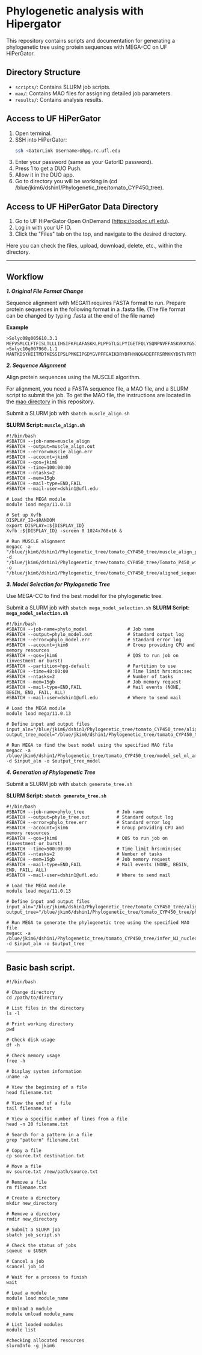 # Phylogenetic analysis with Hipergator

This repository contains scripts and documentation for generating a phylogenetic tree using protein sequences with MEGA-CC on UF HiPerGator.

## Directory Structure

- `scripts/`: Contains SLURM job scripts.
- `mao/`: Contains MAO files for assigning detailed job parameters.
- `results/`: Contains analysis results.

## Access to UF HiPerGator

1. Open terminal.
2. SSH into HiPerGator:
   ```bash
   ssh <GatorLink Username>@hpg.rc.ufl.edu
3. Enter your password (same as your GatorID password).
4. Press 1 to get a DUO Push.
5. Allow it in the DUO app.
6. Go to directory you will be working in (cd /blue/jkim6/dshin1/Phylogenetic_tree/tomato_CYP450_tree).

## Access to UF HiPerGator Data Directory

1. Go to UF HiPerGator Open OnDemand (https://ood.rc.ufl.edu).
2. Log in with your UF ID.
3. Click the "Files" tab on the top, and navigate to the desired directory.

Here you can check the files, upload, download, delete, etc., within the directory.

------------------------------------------------------------------------------------------------------------------------------------------------------

## Workflow

***1. Original File Format Change***

Sequence alignment with MEGA11 requires FASTA format to run. Prepare protein sequences in the following format in a .fasta file. (The file format can be changed by typing .fasta at the end of the file name)

**Example** 
```
>Solyc08g005610.3.1
MEFVSMLCLFTFISLTLLLIHSIFKFLAFASKKLPLPPGTLGLPYIGETFQLYSQNPNVFFASKVKKYGSIFKTYILGCPCVMISSPEAAKQVLVTKANLFKPTFPASKERMLGKQAIFFHQGDYHAKLRKLVLQAFKPDSIRNIIPDIESIAITSLESFQGRLINTYQEMKTYTFNVALISIFGKDEFLYREELKKCYYILEKGYNSMPINLPGTLFNKAMKARKELAKIVAKIISTRREMKIDHGDLLGSFMGDKEGLTDEQIADNVIGVIFAARDTTASVLTWILKYLGENPSVLQAVTEEQENIMRKKEVNGEEKVLNWQDTRQMPMTTRVIQETLRVASILSFTFREAVEDVEFEGYLIPKGWKVLPLFRNIHHSPDNFPEPEKFDPSRFEVSPKPNTFMPFGNGVHSCPGNDLAKLEILILVHHLTTKYRWSMVGPQNGIQYGPFALPQNGLPIKLSLKTSST
>Solyc10g007960.1.1
MANTKDSYHIITMDTKESSIPSLPMKEIPGDYGVPFFGAIKDRYDFHYNQGADEFFRSRMKKYDSTVFRTNVPPGPFNARNSKVVVLVDAVSYPILFDNSQVDKENYFEGTFMSSPSFNGGYKVCGFLGTSDPKHTTLKGLFLSTLTRLHDKFIPIFTTSITSMFTSLEKELSEKGTSYFNPIGDNLSFEFLFRLFCEGKNPIDTSVGPNGPKIVDKWVFLQLAPLISLGLKFVPNFLEDLVLHTFPLPYILVKRDHQKLYNAFYNSMKDILDEAEKLGVKRDEACHNFVFLAGFNSYGGLKVFFPSLIKWIGTSGPSLHARLVKEIRTAVKEAGGVTLSAIDKMPLVKSVVYETLRMDPPVPFQTVKARKNIIITNHESSFLIKKDELIFGYQPLATKDSKVFKNAEEFNPDRFVGGGEKLLKYVYWSNGKEIDNPSVNDKQCPGKDLIVLMGRLLVVEFFMRYDTFEVEFGKLLLGSKVTFKSLTKATS
```


***2. Sequence Alignment***

Align protein sequences using the MUSCLE algorithm.

For alignment, you need a FASTA sequence file, a MAO file, and a SLURM script to submit the job. 
To get the MAO file, the instructions are located in the [mao directory](./mao) in this repository.

Submit a SLURM job with `sbatch muscle_align.sh`

**SLURM Script: `muscle_align.sh`**
```
#!/bin/bash
#SBATCH --job-name=muscle_align
#SBATCH --output=muscle_align.out
#SBATCH --error=muscle_align.err
#SBATCH --account=jkim6
#SBATCH --qos=jkim6
#SBATCH --time=100:00:00
#SBATCH --ntasks=2
#SBATCH --mem=15gb
#SBATCH --mail-type=END,FAIL
#SBATCH --mail-user=dshin1@ufl.edu

# Load the MEGA module
module load mega/11.0.13

# Set up Xvfb
DISPLAY_ID=$RANDOM
export DISPLAY=:${DISPLAY_ID}
Xvfb :${DISPLAY_ID} -screen 0 1024x768x16 &

# Run MUSCLE alignment
megacc -a "/blue/jkim6/dshin1/Phylogenetic_tree/tomato_CYP450_tree/muscle_align_protein.mao" -d "/blue/jkim6/dshin1/Phylogenetic_tree/tomato_CYP450_tree/Tomato_P450_with_ref.fasta" -o "/blue/jkim6/dshin1/Phylogenetic_tree/tomato_CYP450_tree/aligned_sequences.meg"
```


***3. Model Selection for Phylogenetic Tree***
   
Use MEGA-CC to find the best model for the phylogenetic tree.

Submit a SLURM job with `sbatch mega_model_selection.sh`
**SLURM Script: `mega_model_selection.sh`**
```
#!/bin/bash
#SBATCH --job-name=phylo_model               # Job name
#SBATCH --output=phylo_model.out             # Standard output log
#SBATCH --error=phylo_model.err              # Standard error log
#SBATCH --account=jkim6                      # Group providing CPU and memory resources
#SBATCH --qos=jkim6                          # QOS to run job on (investment or burst)
#SBATCH --partition=hpg-default              # Partition to use
#SBATCH --time=48:00:00                      # Time limit hrs:min:sec
#SBATCH --ntasks=2                           # Number of tasks
#SBATCH --mem=15gb                           # Job memory request
#SBATCH --mail-type=END,FAIL                 # Mail events (NONE, BEGIN, END, FAIL, ALL)
#SBATCH --mail-user=dshin1@ufl.edu           # Where to send mail    

# Load the MEGA module
module load mega/11.0.13

# Define input and output files
input_aln="/blue/jkim6/dshin1/Phylogenetic_tree/tomato_CYP450_tree/aligned_sequences.meg"
output_tree_model="/blue/jkim6/dshin1/Phylogenetic_tree/tomato_CYP450_tree/tree_model.xlsx"

# Run MEGA to find the best model using the specified MAO file
megacc -a /blue/jkim6/dshin1/Phylogenetic_tree/tomato_CYP450_tree/model_sel_ml_amino_acid.mao -d $input_aln -o $output_tree_model
```


***4. Generation of Phylogenetic Tree***

Submit a SLURM job with `sbatch generate_tree.sh`

**SLURM Script: `sbatch generate_tree.sh`**
```
#!/bin/bash
#SBATCH --job-name=phylo_tree            # Job name
#SBATCH --output=phylo_tree.out          # Standard output log
#SBATCH --error=phylo_tree.err           # Standard error log
#SBATCH --account=jkim6                  # Group providing CPU and memory resources
#SBATCH --qos=jkim6                      # QOS to run job on (investment or burst)
#SBATCH --time=500:00:00                 # Time limit hrs:min:sec
#SBATCH --ntasks=2                       # Number of tasks
#SBATCH --mem=15gb                       # Job memory request
#SBATCH --mail-type=END,FAIL             # Mail events (NONE, BEGIN, END, FAIL, ALL)
#SBATCH --mail-user=dshin1@ufl.edu       # Where to send mail	

# Load the MEGA module
module load mega/11.0.13

# Define input and output files
input_aln="/blue/jkim6/dshin1/Phylogenetic_tree/tomato_CYP450_tree/aligned_sequences.meg"
output_tree="/blue/jkim6/dshin1/Phylogenetic_tree/tomato_CYP450_tree/phylo_tree.nwk"

# Run MEGA to generate the phylogenetic tree using the specified MAO file
megacc -a /blue/jkim6/dshin1/Phylogenetic_tree/tomato_CYP450_tree/infer_NJ_nucleotide.mao -d $input_aln -o $output_tree
```
------------------------------------------------------------------------------------------------------------------------------------------------------
## Basic bash script. 
```
#!/bin/bash

# Change directory
cd /path/to/directory

# List files in the directory
ls -l

# Print working directory
pwd

# Check disk usage
df -h

# Check memory usage
free -h

# Display system information
uname -a

# View the beginning of a file
head filename.txt

# View the end of a file
tail filename.txt

# View a specific number of lines from a file
head -n 20 filename.txt

# Search for a pattern in a file
grep "pattern" filename.txt

# Copy a file
cp source.txt destination.txt

# Move a file
mv source.txt /new/path/source.txt

# Remove a file
rm filename.txt

# Create a directory
mkdir new_directory

# Remove a directory
rmdir new_directory

# Submit a SLURM job
sbatch job_script.sh

# Check the status of jobs
squeue -u $USER

# Cancel a job
scancel job_id

# Wait for a process to finish
wait

# Load a module
module load module_name

# Unload a module
module unload module_name

# List loaded modules
module list

#checking allocated resources
slurmInfo -g jkim6
```
